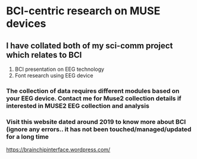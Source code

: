 # BCI-centric research on MUSE devices
## I have collated both of my sci-comm project which relates to BCI
1) BCI presentation on EEG technology
2) Font research using EEG device 
### The collection of data requires different modules based on your EEG device. Contact me for Muse2 collection details if interested in MUSE2 EEG collection and analysis
### Visit this website dated around 2019 to know more about BCI (ignore any errors.. it has not been touched/managed/updated for a long time
https://brainchipinterface.wordpress.com/
